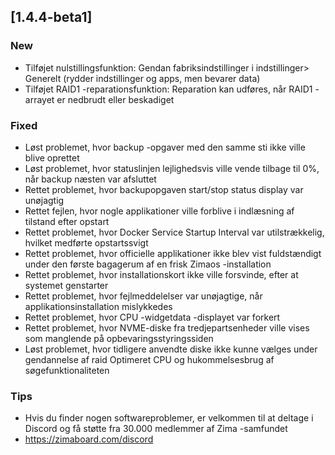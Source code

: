 ## [1.4.4-beta1]
### New
- Tilføjet nulstillingsfunktion: Gendan fabriksindstillinger i indstillinger> Generelt (rydder indstillinger og apps, men bevarer data)
- Tilføjet RAID1 -reparationsfunktion: Reparation kan udføres, når RAID1 -arrayet er nedbrudt eller beskadiget
### Fixed
- Løst problemet, hvor backup -opgaver med den samme sti ikke ville blive oprettet
- Løst problemet, hvor statuslinjen lejlighedsvis ville vende tilbage til 0%, når backup næsten var afsluttet
- Rettet problemet, hvor backupopgaven start/stop status display var unøjagtig
- Rettet fejlen, hvor nogle applikationer ville forblive i indlæsning af tilstand efter opstart
- Rettet problemet, hvor Docker Service Startup Interval var utilstrækkelig, hvilket medførte opstartssvigt
- Rettet problemet, hvor officielle applikationer ikke blev vist fuldstændigt under den første bagagerum af en frisk Zimaos -installation
- Rettet problemet, hvor installationskort ikke ville forsvinde, efter at systemet genstarter
- Rettet problemet, hvor fejlmeddelelser var unøjagtige, når applikationsinstallation mislykkedes
- Rettet problemet, hvor CPU -widgetdata -displayet var forkert
- Rettet problemet, hvor NVME-diske fra tredjepartsenheder ville vises som manglende på opbevaringsstyringssiden
- Løst problemet, hvor tidligere anvendte diske ikke kunne vælges under gendannelse af raid
Optimeret CPU og hukommelsesbrug af søgefunktionaliteten
### Tips
- Hvis du finder nogen softwareproblemer, er velkommen til at deltage i Discord og få støtte fra 30.000 medlemmer af Zima -samfundet
- <a href = "https://zimaboard.com/discord" target = "_ blank" style = "farve: blå"> https://zimaboard.com/discord </a>
